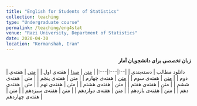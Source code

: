 ```yaml
---
title: "English for Students of Statistics"
collection: teaching
type: "Undergraduate course"
permalink: /teaching/eng4stat
venue: "Razi University, Department of Statistics"
date: 2020-04-30
location: "Kermanshah, Iran"
---
```


<p dir='rtl' align='right'><b>
  زبان تخصصی برای دانشجویان آمار
</b></p>



| دانلود مطالب | دسته‌بندی |
|--:|---:|---:|
| [متن](../files/eng4stat/eng4stat1.pdf) | [صدا](../files/eng4stat/eng4stat1.pdf) | هفته‌ی اول |
| [متن](../files/Cpp/cpp2.pdf) | هفته‌ی دوم |
| [متن](../files/Cpp/cpp3.pdf) | هفته‌ی سوم |
| [متن](../files/Cpp/cpp4.pdf) | هفته‌ی چهارم |
| متن | هفته‌ی پنجم |
| متن | هفته‌ی ششم |
| متن | هفته‌ی هفتم |
| متن | هفته‌ی هشتم |
| متن | هفته‌ی نهم |
| متن | هفته‌ی دهم |
| متن | هفته‌ی یازدهم |
| متن | هفته‌ی دوازدهم |
| متن | هفته‌ی سیزدهم |
| متن | هفته‌ی چهاردهم |

